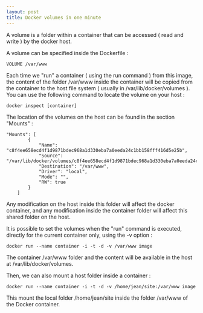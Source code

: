 ```yaml
---
layout: post
title: Docker volumes in one minute
---
```


A volume is a folder within a container that can be accessed ( read and write ) by the docker host.

A volume can be specified inside the Dockerfile :

```docker
VOLUME /var/www
```

Each time we "run" a container ( using the run command ) from this image, the content of the folder /var/www inside the container will be copied from the container to the host file system ( usually in /var/lib/docker/volumes ). You can use the following command to locate the volume on your host :

```
docker inspect [container]
```

The location of the volumes on the host can be found in the section "Mounts" :

```
"Mounts": [
        {
            "Name": "c8f4ee658ecd4f1d9871bdec968a1d330eba7a0eeda24c1bb158fff416d5e25b",
            "Source": "/var/lib/docker/volumes/c8f4ee658ecd4f1d9871bdec968a1d330eba7a0eeda24c1bb158fff416d5e25b/_data",
            "Destination": "/var/www",
            "Driver": "local",
            "Mode": "",
            "RW": true
        }
    ]
```

Any modification on the host inside this folder will affect the docker container, and any modification inside the container folder will affect this shared folder on the host.

It is possible to set the volumes when the "run" command is executed, directly for the current container only, using the -v option :

```
docker run --name container -i -t -d -v /var/www image
```

The container /var/www folder and the content will be available in the host at /var/lib/docker/volumes.

Then, we can also mount a host folder inside a container :

```
docker run --name container -i -t -d -v /home/jean/site:/var/www image
```

This mount the local folder /home/jean/site inside the folder /var/www of the Docker container.
